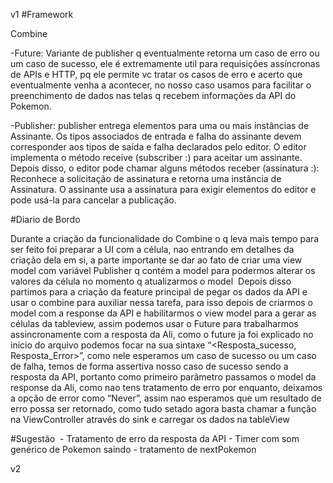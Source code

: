 v1
#Framework

Combine

-Future: Variante de publisher q eventualmente retorna um caso de erro ou um caso de sucesso, ele é extremamente util para requisições assíncronas de APIs e HTTP, pq ele permite vc tratar os casos de erro e acerto que eventualmente venha a acontecer, no nosso caso usamos para facilitar o preenchimento de dados nas telas q recebem informações da API do Pokemon.

-Publisher: publisher entrega elementos para uma ou mais instâncias de Assinante. Os tipos associados de entrada e falha do assinante devem corresponder aos tipos de saída e falha declarados pelo editor. O editor implementa o método receive (subscriber :) para aceitar um assinante. Depois disso, o editor pode chamar alguns métodos receber (assinatura :): Reconhece a solicitação de assinatura e retorna uma instância de Assinatura. O assinante usa a assinatura para exigir elementos do editor e pode usá-la para cancelar a publicação.

#Diario de Bordo 

   Durante a criação da funcionalidade do Combine o q leva mais tempo para ser feito foi preparar a UI com  a célula, nao entrando em detalhes da criação dela em si, a parte importante se dar ao fato de criar uma view model com variável Publisher q contém a model para podermos alterar os valores da célula no momento q atualizarmos o model 
    Depois disso partimos para a criação da feature principal de pegar os dados da API e usar o combine para auxiliar nessa tarefa, para isso depois de criarmos o model com a response da API e habilitarmos o view model para a gerar as células da tableview,  assim podemos usar o Future para trabalharmos assincronamente com a resposta da Ali, como o future ja foi explicado no inicio do arquivo podemos focar na sua sintaxe “<Resposta_sucesso, Resposta_Error>”, como nele esperamos um caso de sucesso ou um caso de falha, temos de forma assertiva nosso caso de sucesso sendo a resposta da API, portanto como primeiro parâmetro passamos o model da response da Ali, como nao tens tratamento de erro por enquanto, deixamos a opção de error como “Never”, assim nao esperamos que um resultado de erro possa ser retornado, como tudo setado agora basta chamar a função na ViewController através do sink e carregar os dados na tableView

#Sugestão
 - Tratamento de erro da resposta da API - Timer com som genérico de Pokemon saindo - tratamento de nextPokemon

v2

  
